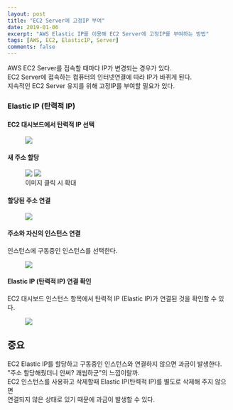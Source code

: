 ```yaml
---
layout: post
title: "EC2 Server에 고정IP 부여"
date: 2019-01-06
excerpt: "AWS Elastic IP를 이용해 EC2 Server에 고정IP를 부여하는 방법"
tags: [AWS, EC2, ElasticIP, Server]
comments: false
---
```


AWS EC2 Server를 접속할 때마다 IP가 변경되는 경우가 있다.  
EC2 Server에 접속하는 컴퓨터의 인터넷연결에 따라 IP가 바뀌게 된다.  
지속적인 EC2 Server 유지를 위해 고정IP를 부여할 필요가 있다.

### Elastic IP (탄력적 IP)

#### EC2 대시보드에서 탄력적 IP 선택

<figure>
	<a href="{{site.url}}/assets/img/aws/ec2_elastic/ip_1.JPG"><img src="{{site.url}}/assets/img/aws/ec2_elastic/ip_1.JPG"></a>
</figure>

#### 새 주소 할당

<figure class="half">
	<a href="{{site.url}}/assets/img/aws/ec2_elastic/ip_2.JPG"><img src="{{site.url}}/assets/img/aws/ec2_elastic/ip_2.JPG"></a>
	<a href="{{site.url}}/assets/img/aws/ec2_elastic/ip_3.JPG"><img src="{{site.url}}/assets/img/aws/ec2_elastic/ip_3.JPG"></a>
	<figcaption>이미지 클릭 시 확대</figcaption>
</figure>

#### 할당된 주소 연결

<figure>
	<a href="{{site.url}}/assets/img/aws/ec2_elastic/ip_4.JPG"><img src="{{site.url}}/assets/img/aws/ec2_elastic/ip_4.JPG"></a>
</figure>

#### 주소와 자신의 인스턴스 연결

인스턴스에 구동중인 인스턴스를 선택한다.

<figure>
	<a href="{{site.url}}/assets/img/aws/ec2_elastic/ip_5.JPG"><img src="{{site.url}}/assets/img/aws/ec2_elastic/ip_5.JPG"></a>
</figure>

#### Elastic IP (탄력적 IP) 연결 확인

EC2 대시보드 인스턴스 항목에서 탄력적 IP (Elastic IP)가 연결된 것을 확인할 수 있다.

<figure>
	<a href="{{site.url}}/assets/img/aws/ec2_elastic/ip_6.JPG"><img src="{{site.url}}/assets/img/aws/ec2_elastic/ip_6.JPG"></a>
</figure>

## 중요

EC2 Elastic IP를 할당하고 구동중인 인스턴스와 연결하지 않으면 과금이 발생한다.  
"주소 할당해줬더니 안써? 괘씸하군"의 느낌이랄까.  
EC2 인스턴스를 사용하고 삭제할때 Elastic IP(탄력적 IP)를 별도로 삭제해 주지 않으면  
연결되지 않은 상태로 있기 때문에 과금이 발생할 수 있다.

